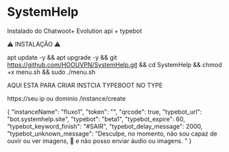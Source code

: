# SystemHelp
Instalado do Chatwoot+ Evolution api + typebot

⚠️ INSTALAÇÃO ⚠️





apt update -y && apt upgrade -y && git https://github.com/HOOUVPN/SystemHelp.git && cd SystemHelp && chmod +x menu.sh && sudo ./menu.sh

AQUI ESTA PARA CRIAR INSTCIA TYPEBOOT NO TYPE 

https://seu ip ou dominio /instance/create


{
  "instanceName": "fluxo1",
  "token": "",
  "qrcode": true,
  "typebot_url": "bot.systemhelp.site",
  "typebot": "beta1",
  "typebot_expire": 60,
  "typebot_keyword_finish": "#SAIR",
  "typebot_delay_message": 2000,
  "typebot_unknown_message": "Desculpe, no momento, não sou capaz de ouvir ou ver imagens, 🤖 e não posso enviar áudio ou imagens. "
}


